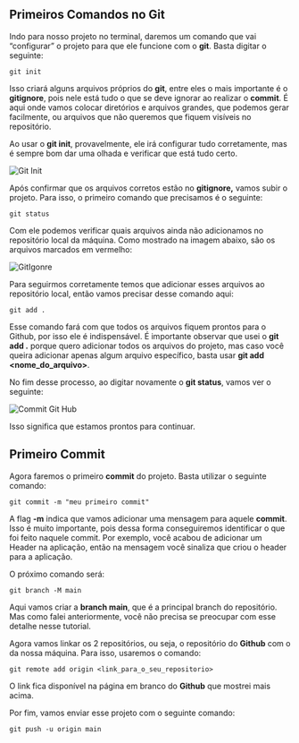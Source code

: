 ## Primeiros Comandos no Git

Indo para nosso projeto no terminal, daremos um comando que vai “configurar” o projeto para que ele funcione com o **git**. Basta digitar o seguinte:

```
git init
```

Isso criará alguns arquivos próprios do **git**, entre eles o mais importante é o **gitignore**, pois nele está tudo o que se deve ignorar ao realizar o **commit**. É aqui onde vamos colocar diretórios e arquivos grandes, que podemos  gerar facilmente, ou arquivos que não queremos que fiquem visíveis no  repositório.

Ao usar o **git init**, provavelmente, ele irá configurar tudo corretamente, mas é sempre bom dar uma olhada e verificar que está tudo certo.

![Git Init](https://blog.cod3r.com.br/wp-content/uploads/2021/01/gitignore.png)

Após confirmar que os arquivos corretos estão no **gitignore,** vamos subir o projeto. Para isso, o primeiro comando que precisamos é o seguinte:

```
git status
```

Com ele podemos verificar quais arquivos ainda não adicionamos no  repositório local da máquina. Como mostrado na imagem abaixo, são os  arquivos marcados em vermelho:

![GitIgonre](https://blog.cod3r.com.br/wp-content/uploads/2021/01/status_vermelho.png)

Para seguirmos corretamente temos que adicionar esses arquivos ao repositório local, então vamos precisar desse comando aqui:

```
git add .
```

Esse comando fará com que todos os arquivos fiquem prontos para o  Github, por isso ele é indispensável. É importante observar que usei o **git add .** porque quero adicionar todos os arquivos do projeto, mas caso você queira adicionar apenas algum arquivo específico, basta usar **git add <nome_do_arquivo>**.

No fim desse processo, ao digitar novamente o **git status**, vamos ver o seguinte:

![Commit Git Hub](https://blog.cod3r.com.br/wp-content/uploads/2021/01/status_verde.png)

Isso significa que estamos prontos para continuar.

## Primeiro Commit

Agora faremos o primeiro **commit** do projeto. Basta utilizar o seguinte comando:

```
git commit -m "meu primeiro commit"
```

A flag **-m** indica que vamos adicionar uma mensagem para aquele **commit**. Isso é muito importante, pois dessa forma conseguiremos identificar o  que foi feito naquele commit. Por exemplo, você acabou de adicionar um  Header na aplicação, então na mensagem você sinaliza que criou o header  para a aplicação.

O próximo comando será:

```
git branch -M main
```

Aqui vamos criar a **branch main**, que é a principal  branch do repositório. Mas como falei anteriormente, você não precisa se preocupar com esse detalhe nesse tutorial.

Agora vamos linkar os 2 repositórios, ou seja, o repositório do **Github** com o da nossa máquina. Para isso, usaremos o comando:

```
git remote add origin <link_para_o_seu_repositorio>
```

O link fica disponível na página em branco do **Github** que mostrei mais acima.

Por fim, vamos enviar esse projeto com o seguinte comando:

```
git push -u origin main
```

